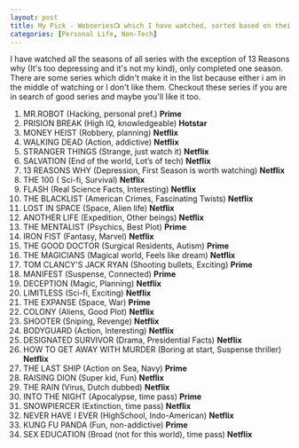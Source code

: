 ```yaml
---
layout: post
title: My Pick - Webseries📺 which I have watched, sorted based on their watchability [Updated:05/07/2020].
categories: [Personal Life, Non-Tech]
---
```

I have watched all the seasons of all series with the exception of 13 Reasons why (It's too depressing and it's not my kind), only completed one season. There are some series which didn't make it in the list because either i am in the middle of watching or I don't like them. Checkout these series if you are in search of good series and maybe you'll like it too. 

1. MR.ROBOT (Hacking, personal pref.) **Prime** 
2. PRISION BREAK (High IQ, knowledgeable) **Hotstar** 
3. MONEY HEIST (Robbery, planning) **Netflix** 
4. WALKING DEAD (Action, addictive) **Netflix** 
5. STRANGER THINGS (Strange, just watch it) **Netflix** 
6. SALVATION (End of the world, Lot’s of tech) **Netflix**
7. 13 REASONS WHY (Depression, First Season is worth watching) **Netflix** 
8. THE 100 ( Sci-fi, Survival) **Netflix** 
9. FLASH (Real Science Facts, Interesting) **Netflix**
10. THE BLACKLIST (American Crimes, Fascinating Twists) **Netflix** 
11. LOST IN SPACE (Space, Alien life) **Netflix**
12. ANOTHER LIFE (Expedition, Other beings) **Netflix**
13. THE MENTALIST (Psychics, Best Plot) **Prime**
14. IRON FIST (Fantasy, Marvel) **Netflix** 
15. THE GOOD DOCTOR (Surgical Residents, Autism) **Prime**
16. THE MAGICIANS (Magical world, Feels like dream) **Netflix**
17. TOM CLANCY'S JACK RYAN (Shooting bullets, Exciting) **Prime**
18. MANIFEST (Suspense, Connected) **Prime**
19. DECEPTION (Magic, Planning) **Netflix**
20. LIMITLESS (Sci-fi, Exciting) **Netflix** 
21. THE EXPANSE (Space, War) **Prime**
22. COLONY (Aliens, Good Plot) **Netflix**
23. SHOOTER (Sniping, Revenge) **Netflix** 
24. BODYGUARD (Action, Interesting) **Netflix** 
25. DESIGNATED SURVIVOR (Drama, Presidential Facts) **Netflix** 
26. HOW TO GET AWAY WITH MURDER (Boring at start, Suspense thriller) **Netflix**
26. THE LAST SHIP (Action on Sea, Navy) **Prime**
27. RAISING DION (Super kid, Fun) **Netflix**
28. THE RAIN (Virus, Dutch dubbed) **Netflix**
29. INTO THE NIGHT (Apocalypse, time pass) **Prime**
30. SNOWPIERCER (Extinction, time pass) **Netflix**
31. NEVER HAVE I EVER (HighSchool, Indo-American) **Netflix**
32. KUNG FU PANDA (Fun, non-addictive) **Prime** 
33. SEX EDUCATION (Broad (not for this world), time pass) **Netflix** 
